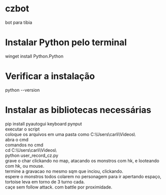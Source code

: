# czbot
bot para tibia
<br>
# Instalar Python pelo terminal
winget install Python.Python
<br>
# Verificar a instalação
python --version
<br>
# Instalar as bibliotecas necessárias
pip install pyautogui keyboard pynput
<br>
executar o script<br>
coloque os arquivos em uma pasta como C:\Users\carli\Videos\ <br>
abra o cmd<br>
comandos no cmd<br>
cd C:\Users\carli\Videos\ <br>
python user_record_cz.py <br>
grave o char clickando no map, atacando os monstros com hk, e looteando com hk, ou mouse.<br>
termine a gravacao no mesmo sqm que inciou, clickando.<br>
espere o monstros todos colarem no personagem para ir apertando espaço, tortoise leva em torno de 3 turno cada.<br>
caçe sem follow attack. com battle por proximidade.
